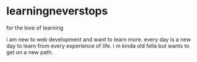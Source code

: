 # learningneverstops
for the love of learning

i am new to web development and want to learn more.
every day is a new day to learn from every experience of life.
i m kinda old fella but wants to get on a new path.
